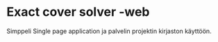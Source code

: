 # Exact cover solver -web

Simppeli Single page application ja palvelin projektin kirjaston käyttöön.
